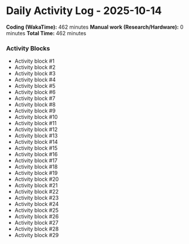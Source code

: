# Daily Activity Log - 2025-10-14

**Coding (WakaTime):** 462 minutes
**Manual work (Research/Hardware):** 0 minutes
**Total Time:** 462 minutes

### Activity Blocks
- Activity block #1
- Activity block #2
- Activity block #3
- Activity block #4
- Activity block #5
- Activity block #6
- Activity block #7
- Activity block #8
- Activity block #9
- Activity block #10
- Activity block #11
- Activity block #12
- Activity block #13
- Activity block #14
- Activity block #15
- Activity block #16
- Activity block #17
- Activity block #18
- Activity block #19
- Activity block #20
- Activity block #21
- Activity block #22
- Activity block #23
- Activity block #24
- Activity block #25
- Activity block #26
- Activity block #27
- Activity block #28
- Activity block #29
